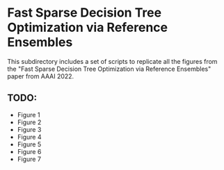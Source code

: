 # Fast Sparse Decision Tree Optimization via Reference Ensembles

This subdirectory includes a set of scripts to replicate all the figures from the "Fast Sparse
Decision Tree Optimization via Reference Ensembles" paper from AAAI 2022.

## TODO:
- Figure 1
- Figure 2 
- Figure 3
- Figure 4 
- Figure 5
- Figure 6
- Figure 7